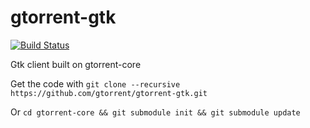 gtorrent-gtk
============

[![Build Status](https://travis-ci.org/gtorrent/gtorrent-gtk.svg?branch=master)](https://travis-ci.org/gtorrent/gtorrent-gtk)

Gtk client built on gtorrent-core

Get the code with `git clone --recursive https://github.com/gtorrent/gtorrent-gtk.git`

Or `cd gtorrent-core && git submodule init && git submodule update`

